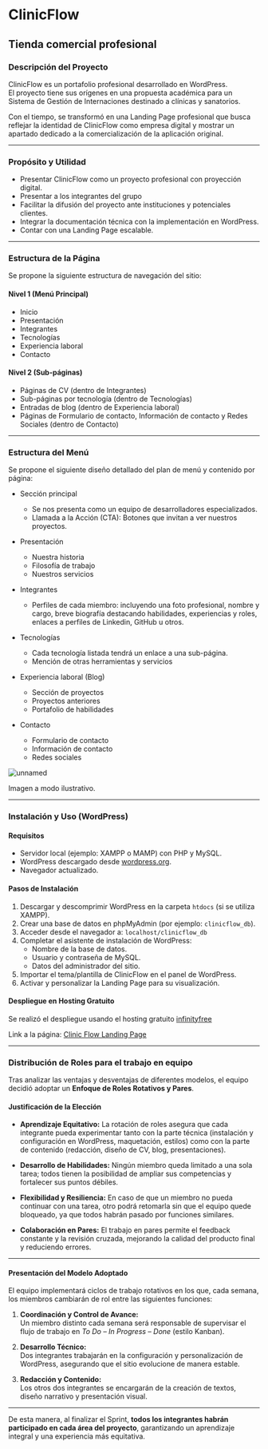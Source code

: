 # ClinicFlow

## Tienda comercial profesional

### Descripción del Proyecto

ClinicFlow es un portafolio profesional desarrollado en WordPress.  
El proyecto tiene sus orígenes en una propuesta académica para un Sistema de Gestión de Internaciones destinado a clínicas y sanatorios.

Con el tiempo, se transformó en una Landing Page profesional que busca reflejar la identidad de ClinicFlow como empresa digital y mostrar un apartado dedicado a la comercialización de la aplicación original.

---

### Propósito y Utilidad

- Presentar ClinicFlow como un proyecto profesional con proyección digital.
- Presentar a los integrantes del grupo
- Facilitar la difusión del proyecto ante instituciones y potenciales clientes.  
- Integrar la documentación técnica con la implementación en WordPress.  
- Contar con una Landing Page escalable.

---

### Estructura de la Página

Se propone la siguiente estructura de navegación del sitio:

#### Nivel 1 (Menú Principal)

- Inicio
- Presentación
- Integrantes
- Tecnologías
- Experiencia laboral
- Contacto

#### Nivel 2 (Sub-páginas)

- Páginas de CV (dentro de Integrantes)
- Sub-páginas por tecnología (dentro de Tecnologías)
- Entradas de blog (dentro de Experiencia laboral)
- Páginas de Formulario de contacto, Información de contacto y Redes Sociales (dentro de Contacto)

---

### Estructura del Menú

Se propone el siguiente diseño detallado del plan de menú y contenido por página:

- Sección principal
  - Se nos presenta como un equipo de desarrolladores especializados.
  - Llamada a la Acción (CTA): Botones que invitan a ver nuestros proyectos.

- Presentación
  - Nuestra historia
  - Filosofía de trabajo
  - Nuestros servicios

- Integrantes
  - Perfiles de cada miembro: incluyendo una foto profesional, nombre y cargo, breve biografía destacando habilidades, experiencias y roles, enlaces a perfiles de Linkedin, GitHub u otros.

- Tecnologías
  - Cada tecnología listada tendrá un enlace a una sub-página.
  - Mención de otras herramientas y servicios

- Experiencia laboral (Blog)
  - Sección de proyectos
  - Proyectos anteriores
  - Portafolio de habilidades

- Contacto
  - Formulario de contacto
  - Información de contacto
  - Redes sociales

![unnamed](https://github.com/user-attachments/assets/ee5c0ee7-e25f-4504-8b69-34f5f8580a75)

Imagen a modo ilustrativo.

---

### Instalación y Uso (WordPress)

#### Requisitos

- Servidor local (ejemplo: XAMPP o MAMP) con PHP y MySQL.  
- WordPress descargado desde [wordpress.org](https://wordpress.org/).  
- Navegador actualizado.

#### Pasos de Instalación

1. Descargar y descomprimir WordPress en la carpeta `htdocs` (si se utiliza XAMPP).  
2. Crear una base de datos en phpMyAdmin (por ejemplo: `clinicflow_db`).  
3. Acceder desde el navegador a: `localhost/clinicflow_db`
4. Completar el asistente de instalación de WordPress:
   - Nombre de la base de datos.
   - Usuario y contraseña de MySQL.  
   - Datos del administrador del sitio.
5. Importar el tema/plantilla de ClinicFlow en el panel de WordPress.  
6. Activar y personalizar la Landing Page para su visualización.

#### Despliegue en Hosting Gratuito

Se realizó el despliegue usando el hosting gratuito [infinityfree](https://www.infinityfree.com/)

Link a la página: [Clinic Flow Landing Page](https://clinicflow.fwh.is/?i=1)

---

### Distribución de Roles para el trabajo en equipo

Tras analizar las ventajas y desventajas de diferentes modelos, el equipo decidió adoptar un **Enfoque de Roles Rotativos y Pares**.

#### Justificación de la Elección  

- **Aprendizaje Equitativo:** La rotación de roles asegura que cada integrante pueda experimentar tanto con la parte técnica (instalación y configuración en WordPress, maquetación, estilos) como con la parte de contenido (redacción, diseño de CV, blog, presentaciones).  

- **Desarrollo de Habilidades:** Ningún miembro queda limitado a una sola tarea; todos tienen la posibilidad de ampliar sus competencias y fortalecer sus puntos débiles.  

- **Flexibilidad y Resiliencia:** En caso de que un miembro no pueda continuar con una tarea, otro podrá retomarla sin que el equipo quede bloqueado, ya que todos habrán pasado por funciones similares.  

- **Colaboración en Pares:** El trabajo en pares permite el feedback constante y la revisión cruzada, mejorando la calidad del producto final y reduciendo errores.  

---

#### Presentación del Modelo Adoptado  

El equipo implementará ciclos de trabajo rotativos en los que, cada semana, los miembros cambiarán de rol entre las siguientes funciones:  

1. **Coordinación y Control de Avance:**  
   Un miembro distinto cada semana será responsable de supervisar el flujo de trabajo en *To Do – In Progress – Done* (estilo Kanban).  

2. **Desarrollo Técnico:**  
   Dos integrantes trabajarán en la configuración y personalización de WordPress, asegurando que el sitio evolucione de manera estable.  

3. **Redacción y Contenido:**  
   Los otros dos integrantes se encargarán de la creación de textos, diseño narrativo y presentación visual.  

---

 De esta manera, al finalizar el Sprint, **todos los integrantes habrán participado en cada área del proyecto**, garantizando un aprendizaje integral y una experiencia más equitativa.  
